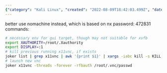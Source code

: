 ```yaml
---
{"category": "Kali Linux", "created": "2022-08-09T18:42:03.499Z", "date": "2022-08-09 18:42:03", "description": "This article provides detailed instructions on how to install and run x11vnc on a Kali Linux system. However, it also recommends using Nomachine instead due to its NX-based foundation. The article includes a password and various example command lines for proper execution.", "modified": "2022-08-18T08:02:58.595Z", "tags": ["credential", "remote control", "stub", "test", "VNC"], "title": "x11vnc test on kali"}
---
```

better use nomachine instead, which is based on nx
password: 472831
commands:
```bash
# necessary env for gui target, though may not suitable for xvfb
export XAUTHORITY=/root/.Xauthority
export DISPLAY=:1
# kill previous running x11vnc, if exists
joker list | grep x11vnc | awk '{print $1}' | xargs -iabc kill -s KILL abc
# launch new vnc
joker x11vnc -threads -forever -rfbauth /root/.vnc/passwd
```